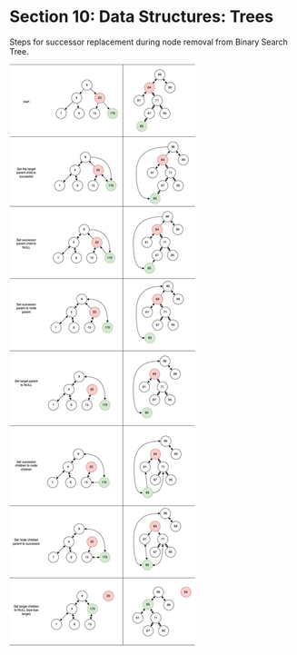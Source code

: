 # Section 10: Data Structures: Trees

Steps for successor replacement during node removal from Binary Search Tree.

<img src="img/bst-remove-steps.png">
